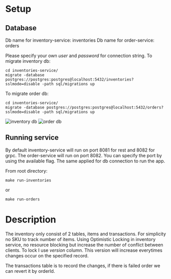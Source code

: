 # Setup

## Database
Db name for inventory-service: inventories
Db name for order-service: orders

Please specify your own *user* and *password* for connection string.
To migrate inventory db:
```
cd inventories-service/
migrate -database postgres://postgres:postgres@localhost:5432/inventories?sslmode=disable -path sql/migrations up
```

To migrate order db:
```
cd inventories-service/
migrate -database postgres://postgres:postgres@localhost:5432/orders?sslmode=disable -path sql/migrations up
```

![inventory db](https://github.com/rianprayoga/synp-challenge/doc/main/db-inventory.png?raw=true)
![order db](https://github.com/rianprayoga/synp-challenge/doc/main/db-order.png?raw=true)


## Running service
By default inventory-service will run on port 8081 for rest and 8082 for grpc.
The order-service will run on port 8082.
You can specify the port by using the available flag. The same applied for db connection to run the app.

From root directory:
```
make run-inventories
```
or 
```
make run-orders
```

# Description
The inventory only consist of 2 tables, items and transactions. For simplicity no SKU to track number of items.
Using Optimistic Locking in inventory service, no resource blocking but increase the number of conflict between clients. 
To lock I use *version* column. This version will increase everytimes changes occur on the specified record.

The transactions table is to record the changes, if there is failed order we can revert it by orderId.

